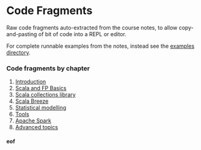 # Code Fragments

Raw code fragments auto-extracted from the course notes, to allow copy-and-pasting of bit of code into a REPL or editor.

For complete runnable examples from the notes, instead see the [examples directory](../examples/Readme.md).


### Code fragments by chapter

1. [Introduction](intro.scala)
2. [Scala and FP Basics](basics.scala)
3. [Scala collections library](collections.scala)
4. [Scala Breeze](breeze.scala)
5. [Statistical modelling](stats.scala)
6. [Tools](tools.scala)
7. [Apache Spark](spark.scala)
8. [Advanced topics](advanced.scala)



#### eof


